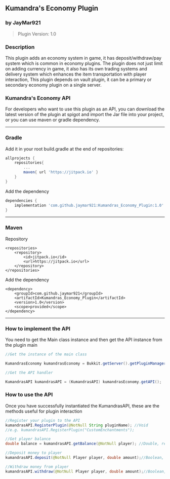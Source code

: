 ## Kumandra's Economy Plugin

### by JayMar921

> Plugin Version: 1.0

### Description

This plugin adds an economy system in game, it has deposit/withdraw/pay system which is common in economy plugins. The plugin does not just limit on adding currency in game, it also has its own trading systems and delivery system which enhances the item transportation with player interaction, This plugin depends on vault plugin, it can be a primary or secondary economy plugin on a single server.

### Kumandra's Economy API

For developers who want to use this plugin as an API, you can download the latest version of the plugin at spigot and import the Jar file into your project, or you can use maven or gradle dependency.

----
### Gradle
Add it in your root build.gradle at the end of repositories:
```gradle
allprojects {
    repositories{
        ...
        maven{ url 'https://jitpack.io' }
    }
} 
```
Add the dependency
```gradle
dependencies {
    implementation 'com.github.jaymar921:Kumandras_Economy_Plugin:1.0' 	
}
```
----
### Maven
Repository
```maven
<repositories>
    <repository>
        <id>jitpack.io</id>
        <url>https://jitpack.io</url>
    </repository>
</repositories>
```
Add the dependency
```maven
<dependency>
    <groupId>com.github.jaymar921</groupId>
    <artifactId>Kumandras_Economy_Plugin</artifactId>
    <version>1.0</version>
    <scope>provided</scope>
</dependency>
```
----

### How to implement the API

You need to get the Main class instance and then get the API instance from the plugin main

```java
//Get the instance of the main class

KumandrasEconomy kumandrasEconomy = Bukkit.getServer().getPluginManager().getPlugin("KumandrasEconomy");

//Get the API handler

KumandrasAPI kumandrasAPI = (KumandrasAPI) kumandrasEconomy.getAPI();

```

### How to use the API

Once you have successfully instantiated the KumandrasAPI, these are the methods useful for plugin interaction

```java
//Register your plugin to the API
kumandrasAPI.RegisterPlugin(@NotNull String pluginName); //Void
//e.g. kumandrasAPI.RegisterPlugin("CustomEnchantments"); 

//Get player balance
double balance = kumandrasAPI.getBalance(@NotNull player); //Double, returns null if player has no data

//Deposit money to player
kumandrasAPI.deposit(@NotNull Player player, double amount);//Boolean, returns true if amount is added to player data

//Withdraw money from player
kumandrasAPI.withdraw(@NotNull Player player, double amount);//Boolean, returns false if amount>balance or player has no data
```

